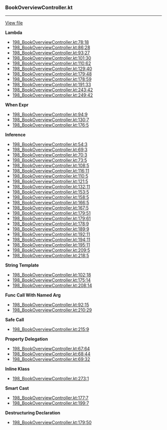 ### BookOverviewController.kt
---
[View file](../../precision_analyzed/198_BookOverviewController.kt)

**Lambda**

 - [198_BookOverviewController.kt:78:18](../../precision_analyzed/198_BookOverviewController.kt#L78)
 - [198_BookOverviewController.kt:86:28](../../precision_analyzed/198_BookOverviewController.kt#L86)
 - [198_BookOverviewController.kt:93:27](../../precision_analyzed/198_BookOverviewController.kt#L93)
 - [198_BookOverviewController.kt:101:30](../../precision_analyzed/198_BookOverviewController.kt#L101)
 - [198_BookOverviewController.kt:110:62](../../precision_analyzed/198_BookOverviewController.kt#L110)
 - [198_BookOverviewController.kt:129:40](../../precision_analyzed/198_BookOverviewController.kt#L129)
 - [198_BookOverviewController.kt:179:48](../../precision_analyzed/198_BookOverviewController.kt#L179)
 - [198_BookOverviewController.kt:178:59](../../precision_analyzed/198_BookOverviewController.kt#L178)
 - [198_BookOverviewController.kt:191:33](../../precision_analyzed/198_BookOverviewController.kt#L191)
 - [198_BookOverviewController.kt:243:42](../../precision_analyzed/198_BookOverviewController.kt#L243)
 - [198_BookOverviewController.kt:249:42](../../precision_analyzed/198_BookOverviewController.kt#L249)

**When Expr**

 - [198_BookOverviewController.kt:94:9](../../precision_analyzed/198_BookOverviewController.kt#L94)
 - [198_BookOverviewController.kt:130:7](../../precision_analyzed/198_BookOverviewController.kt#L130)
 - [198_BookOverviewController.kt:176:5](../../precision_analyzed/198_BookOverviewController.kt#L176)

**Inference**

 - [198_BookOverviewController.kt:54:3](../../precision_analyzed/198_BookOverviewController.kt#L54)
 - [198_BookOverviewController.kt:69:3](../../precision_analyzed/198_BookOverviewController.kt#L69)
 - [198_BookOverviewController.kt:70:3](../../precision_analyzed/198_BookOverviewController.kt#L70)
 - [198_BookOverviewController.kt:73:5](../../precision_analyzed/198_BookOverviewController.kt#L73)
 - [198_BookOverviewController.kt:108:5](../../precision_analyzed/198_BookOverviewController.kt#L108)
 - [198_BookOverviewController.kt:116:11](../../precision_analyzed/198_BookOverviewController.kt#L116)
 - [198_BookOverviewController.kt:110:5](../../precision_analyzed/198_BookOverviewController.kt#L110)
 - [198_BookOverviewController.kt:121:5](../../precision_analyzed/198_BookOverviewController.kt#L121)
 - [198_BookOverviewController.kt:132:11](../../precision_analyzed/198_BookOverviewController.kt#L132)
 - [198_BookOverviewController.kt:153:5](../../precision_analyzed/198_BookOverviewController.kt#L153)
 - [198_BookOverviewController.kt:158:5](../../precision_analyzed/198_BookOverviewController.kt#L158)
 - [198_BookOverviewController.kt:166:5](../../precision_analyzed/198_BookOverviewController.kt#L166)
 - [198_BookOverviewController.kt:167:5](../../precision_analyzed/198_BookOverviewController.kt#L167)
 - [198_BookOverviewController.kt:179:51](../../precision_analyzed/198_BookOverviewController.kt#L179)
 - [198_BookOverviewController.kt:179:61](../../precision_analyzed/198_BookOverviewController.kt#L179)
 - [198_BookOverviewController.kt:178:9](../../precision_analyzed/198_BookOverviewController.kt#L178)
 - [198_BookOverviewController.kt:189:9](../../precision_analyzed/198_BookOverviewController.kt#L189)
 - [198_BookOverviewController.kt:192:11](../../precision_analyzed/198_BookOverviewController.kt#L192)
 - [198_BookOverviewController.kt:194:11](../../precision_analyzed/198_BookOverviewController.kt#L194)
 - [198_BookOverviewController.kt:195:11](../../precision_analyzed/198_BookOverviewController.kt#L195)
 - [198_BookOverviewController.kt:209:5](../../precision_analyzed/198_BookOverviewController.kt#L209)
 - [198_BookOverviewController.kt:218:5](../../precision_analyzed/198_BookOverviewController.kt#L218)

**String Template**

 - [198_BookOverviewController.kt:102:18](../../precision_analyzed/198_BookOverviewController.kt#L102)
 - [198_BookOverviewController.kt:175:14](../../precision_analyzed/198_BookOverviewController.kt#L175)
 - [198_BookOverviewController.kt:208:14](../../precision_analyzed/198_BookOverviewController.kt#L208)

**Func Call With Named Arg**

 - [198_BookOverviewController.kt:92:15](../../precision_analyzed/198_BookOverviewController.kt#L92)
 - [198_BookOverviewController.kt:210:29](../../precision_analyzed/198_BookOverviewController.kt#L210)

**Safe Call**

 - [198_BookOverviewController.kt:215:9](../../precision_analyzed/198_BookOverviewController.kt#L215)

**Property Delegation**

 - [198_BookOverviewController.kt:67:64](../../precision_analyzed/198_BookOverviewController.kt#L67)
 - [198_BookOverviewController.kt:68:44](../../precision_analyzed/198_BookOverviewController.kt#L68)
 - [198_BookOverviewController.kt:69:32](../../precision_analyzed/198_BookOverviewController.kt#L69)

**Inline Klass**

 - [198_BookOverviewController.kt:273:1](../../precision_analyzed/198_BookOverviewController.kt#L273)

**Smart Cast**

 - [198_BookOverviewController.kt:177:7](../../precision_analyzed/198_BookOverviewController.kt#L177)
 - [198_BookOverviewController.kt:199:7](../../precision_analyzed/198_BookOverviewController.kt#L199)

**Destructuring Declaration**

 - [198_BookOverviewController.kt:179:50](../../precision_analyzed/198_BookOverviewController.kt#L179)
